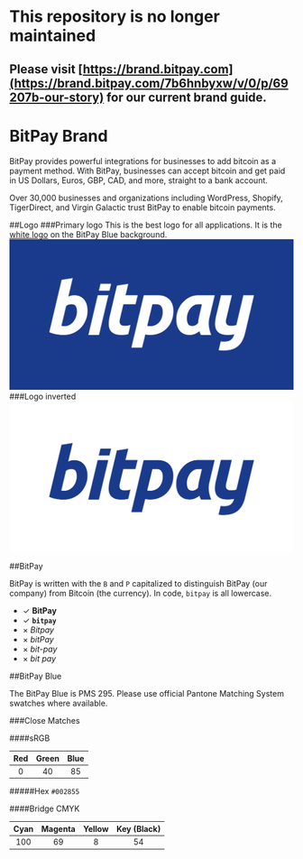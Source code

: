 # This repository is no longer maintained
## Please visit [https://brand.bitpay.com](https://brand.bitpay.com/7b6hnbyxw/v/0/p/69207b-our-story) for our current brand guide.

BitPay Brand
============

BitPay provides powerful integrations for businesses to add bitcoin as a payment method. With BitPay, businesses can accept bitcoin and get paid in US Dollars, Euros, GBP, CAD, and more, straight to a bank account.

Over 30,000 businesses and organizations including WordPress, Shopify, TigerDirect, and Virgin Galactic trust BitPay to enable bitcoin payments.

##Logo
###Primary logo
This is the best logo for all applications. It is the [white logo](bitpay-logo-primary.png) on the BitPay Blue background.
![BitPay Logo](bitpay-logo-full.png)
###Logo inverted
![BitPay Logo Inverse](bitpay-logo-inverse.png)

##BitPay

BitPay is written with the `B` and `P` capitalized to distinguish BitPay (our company) from Bitcoin (the currency). In code, `bitpay` is all lowercase.

- ✓ **BitPay**
- ✓ **`bitpay`**
- × *Bitpay*
- × *bitPay*
- × *bit-pay*
- × *bit pay*

##BitPay Blue

The BitPay Blue is PMS 295. Please use official Pantone Matching System swatches where available.

###Close Matches

####sRGB

| Red | Green | Blue |
|:---:|:-----:|:----:|
|  0  |   40  |  85  |

#####Hex
`#002855`

####Bridge CMYK

| Cyan | Magenta | Yellow | Key (Black) |
|:----:|:-------:|:------:|:-----------:|
| 100  |   69    |   8    |      54     |
